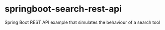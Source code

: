 # springboot-search-rest-api
Spring Boot REST API example that simulates the behaviour of a search tool
